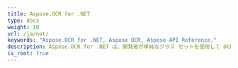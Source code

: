 ```yaml
---
title: Aspose.OCR for .NET
type: docs
weight: 10
url: /ja/net/
keywords: "Aspose.OCR for .NET, Aspose OCR, Aspose API Reference."
description: Aspose.OCR for .NET は、開発者が単純なクラス セットを使用して OCR 機能を .NET アプリケーションに追加できるようにする文字認識コンポーネントです。
is_root: true
---
```

